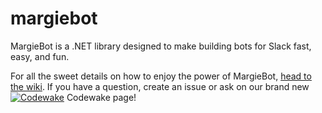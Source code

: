 # margiebot
MargieBot is a .NET library designed to make building bots for Slack fast, easy, and fun.

For all the sweet details on how to enjoy the power of MargieBot, [head to the wiki](https://github.com/jammerware/margiebot/wiki). If you have a question, create an issue or ask on our brand new [![Codewake](https://www.codewake.com/badges/ask_question_flat_square.svg)](https://www.codewake.com/p/margiebot) Codewake page!
